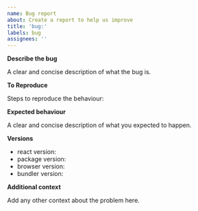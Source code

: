 ```yaml
---
name: Bug report
about: Create a report to help us improve
title: 'bug:'
labels: bug
assignees: ''
---
```


**Describe the bug**

A clear and concise description of what the bug is.

**To Reproduce**

Steps to reproduce the behaviour:

**Expected behaviour**

A clear and concise description of what you expected to happen.

**Versions**

- react version:
- package version:
- browser version:
- bundler version:

**Additional context**

Add any other context about the problem here.
